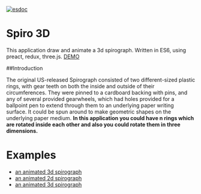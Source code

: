 [![esdoc](https://doc.esdoc.org/github.com/fingerpich/spiro3d/badge.svg)](https://doc.esdoc.org/github.com/fingerpich/spiro3d/)

# Spiro 3D

This application draw and animate a 3d spirograph. Written in ES6, using preact, redux, three.js. [DEMO](https://fingerpich.github.io/spiro3d/?QRQD1EQW2VS20VC1VPFqVQW10VS6VC1VPFqVQW10VS1VC54VPTqeVD2EQW10VS5VC1VPFqeVD3EeqVOQAFVHTqq)

##Introduction

The original US-released Spirograph consisted of two different-sized plastic rings, with gear teeth on both the inside and outside of their circumferences. They were pinned to a cardboard backing with pins, and any of several provided gearwheels, which had holes provided for a ballpoint pen to extend through them to an underlying paper writing surface. It could be spun around to make geometric shapes on the underlying paper medium.
**In this application you could have n rings which are rotated inside each other and also you could rotate them in three dimensions.**

# Examples

- [an animated 3d spirograph](https://fingerpich.github.io/spiro3d/?QRQD1EQW2VS20VC1VPFqVQW10VS6VC1VPFqVQW10VS1VC54VPTqeVD2EQW10VS5VC1VPFqeVD3EeqVOQAFVHTqq)
- [an animated 2d spirograph](https://fingerpich.github.io/spiro3d/?QRQD1EQW7VS3VC239VPFqVQW2VS73VC14281VPFqVQW16VS19VC9338VPTqeVD2EeVD3EeqVOQAFVHFqq)
- [an animated 3d spirograph](https://fingerpich.github.io/spiro3d/?QRQD1EQW10VS25VC18269VPTXZVD2EZVD3EQW10VS47VC16609VPTXZXVOQAFVHFXX)
